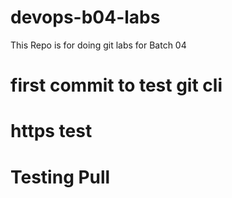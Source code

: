 # devops-b04-labs
This Repo is for doing git labs for Batch 04

# first commit to test git cli

# https test

# Testing Pull
